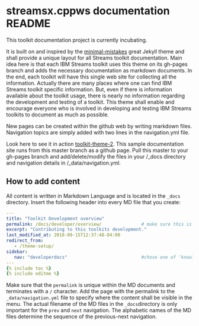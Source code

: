 # streamsx.cppws documentation README


This toolkit documentation project is currently incubating.

It is built on and inspired by the [minimal-mistakes](https://github.com/mmistakes/minimal-mistakes) great Jekyll theme and shall provide a unique layout for all Streams toolkit documentation.
Main idea here is that each IBM Streams toolkit uses this theme on its gh-pages branch and adds the necessary documentation as markdown documents. 
In the end, each toolkit will have this single web site for collecting all the information. Actually there are many places where one can find IBM Streams toolkit specific information. But, even if there is information available about the toolkit usage, there is nearly no information regarding the development and testing of a toolkit.
This theme shall enable and encourage everyone who is involved in developing and testing IBM Streams toolkits to document as much as possible.

New pages can be created within the github web by writing markdown files. Navigation topics are simply added with two lines in the navigation.yml file.

Look here to see it in action [toolkit-theme-2](https://rnostream.github.io/toolkit-theme-2/). This sample documentation site runs from this master branch as a github page.
Pull this master to your gh-pages branch and add/delete/modify the files in your /_docs directory and navigation details in /_data/navigation.yml.

## How to add content

All content is written in Markdown Language and is located in the `_docs` directory. Insert the following header into every MD file that you create:

```yml
---
title: "Toolkit Development overview"
permalink: /docs/developer/overview/               # make sure this is the same as 'url' in _data/navigation.yml
excerpt: "Contributing to this toolkits development."
last_modified_at: 2018-09-15T12:37:48-04:00
redirect_from:
   - /theme-setup/
sidebar:
   nav: "developerdocs"                            #chose one of 'knowledgedocs', 'userdocs' or 'developerdocs' from navigation.yml
---
{% include toc %}
{% include editme %}
```

Make sure that the `permalink` is unique within the MD documents and terminates with a `/` character. 
Add the page with the permalink to the `_data/navigation.yml` file to specify where the content shall be visible in the menu.
The actual filename of the MD files in the `_docs`directory is only important for the `prev` and `next` navigation. 
The alphabetic names of the MD files determine the sequence of the previous-next navigation.

